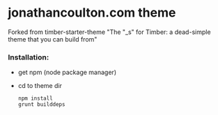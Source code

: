 # jonathancoulton.com theme
Forked from timber-starter-theme
      "The "_s" for Timber: a dead-simple theme that you can build from"


### Installation:

- get npm (node package manager)
- cd to theme dir

      npm install
      grunt builddeps


